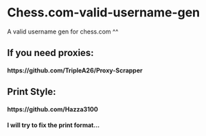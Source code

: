 # Chess.com-valid-username-gen
A valid username gen for chess.com ^^
<br>
<h2>
 If you need proxies:
 <h4>
 https://github.com/TripleA26/Proxy-Scrapper
 <h2>
 Print Style:
 <h4>
 https://github.com/Hazza3100
<h4>
I will try to fix the print format...
